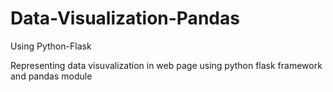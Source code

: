 # Data-Visualization-Pandas
Using Python-Flask

Representing data visuvalization in web page using python flask framework and pandas module

